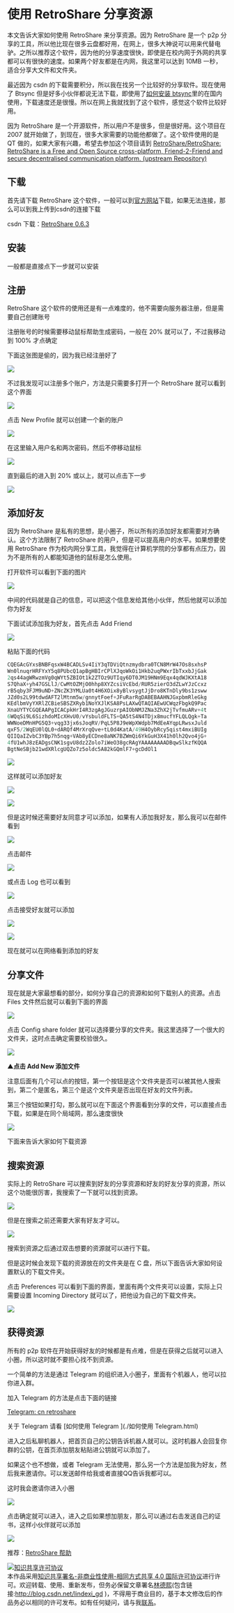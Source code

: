 # 使用 RetroShare 分享资源

本文告诉大家如何使用 RetroShare 来分享资源。因为 RetroShare 是一个 p2p 分享的工具，所以他比现在很多云盘都好用，在网上，很多大神说可以用来代替电驴。之所以推荐这个软件，因为他的分享速度很快，即使是在校内网于外网的共享都可以有很快的速度。如果两个好友都是在内网，我这里可以达到 10MB 一秒，适合分享大文件和文件夹。

<!-- 标签：软件，资源分享，p2p -->
<!--more-->
<div id="toc"></div>

最近因为 csdn 的下载需要积分，所以我在找另一个比较好的分享软件。现在使用了 Btsync 但是好多小伙伴都说无法下载，即使用了[如何安装 btsync](https://lindexi.github.io/lindexi/post/%E5%A6%82%E4%BD%95%E5%AE%89%E8%A3%85-btsync.html )里的在国内使用，下载速度还是很慢。所以在网上我就找到了这个软件，感觉这个软件比较好用。

因为 RetroShare 是一个开源软件，所以用户不是很多，但是很好用。这个项目在 2007 就开始做了，到现在，很多大家需要的功能他都做了。这个软件使用的是 QT 做的，如果大家有兴趣，希望去参加这个项目请到 [RetroShare/RetroShare: RetroShare is a Free and Open Source cross-platform, Friend-2-Friend and secure decentralised communication platform. (upstream Repository)](https://github.com/RetroShare/RetroShare )

## 下载 

首先请下载 RetroShare 这个软件，一般可以到[官方网站](http://retroshare.net/)下载，如果无法连接，那么可以到我上传到csdn的连接下载

csdn 下载：[RetroShare 0.6.3 ](http://download.csdn.net/download/lindexi_gd/10253932 )

## 安装

一般都是直接点下一步就可以安装

## 注册

RetroShare 这个软件的使用还是有一点难度的，他不需要向服务器注册，但是需要自己创建账号

注册账号的时候需要移动鼠标帮助生成密码，一般在 20% 就可以了，不过我移动到 100% 才点确定

下面这张图是偷的，因为我已经注册好了

![](http://7xqpl8.com1.z0.glb.clouddn.com/34fdad35-5dfe-a75b-2b4b-8c5e313038e2%2F201822112240.jpg)

不过我发现可以注册多个账户，方法是只需要多打开一个 RetroShare 就可以看到这个界面

![](http://7xqpl8.com1.z0.glb.clouddn.com/34fdad35-5dfe-a75b-2b4b-8c5e313038e2%2F2018221154320.jpg)

点击 New Profile 就可以创建一个新的账户

![](http://7xqpl8.com1.z0.glb.clouddn.com/34fdad35-5dfe-a75b-2b4b-8c5e313038e2%2F2018221154353.jpg)

在这里输入用户名和两次密码，然后不停移动鼠标

![](http://7xqpl8.com1.z0.glb.clouddn.com/34fdad35-5dfe-a75b-2b4b-8c5e313038e2%2F2018221154436.jpg)

直到最后的进入到 20% 或以上，就可以点击下一步

![](http://7xqpl8.com1.z0.glb.clouddn.com/34fdad35-5dfe-a75b-2b4b-8c5e313038e2%2F2018221154622.jpg)


## 添加好友

因为 RetroShare 是私有的思想，是小圈子，所以所有的添加好友都需要对方确认。这个方法限制了 RetroShare 的用户，但是可以提高用户的水平。如果想要使用 RetroShare 作为校内网分享工具，我觉得在计算机学院的分享都有点压力，因为不是所有的人都能知道他的鼠标是怎么使用。

打开软件可以看到下面的图片

![](http://7xqpl8.com1.z0.glb.clouddn.com/34fdad35-5dfe-a75b-2b4b-8c5e313038e2%2F201822121155.jpg)

中间的代码就是自己的信息，可以把这个信息发给其他小伙伴，然后他就可以添加你为好友

下面试试添加我为好友，首先点击 Add Friend

![](http://7xqpl8.com1.z0.glb.clouddn.com/34fdad35-5dfe-a75b-2b4b-8c5e313038e2%2F2018221124959.jpg)

粘贴下面的代码

```csharp
CQEGAcGYxsBNBFqsxW4BCADLSv4IiY3qTDViQtnzmydbra0TCN8MrW47Os8sxhsP
Wn0lnuqrHRFYxY5q8PUbcQ1apBgHBIrCPlXJqoWkOi1Hkb2uqPWxrIbTxxbJjGak
2qs44agWRwzmVg0qWYt5ZBIOt1k2ZTOz9UTIqy6DT0JM19HNm9Eqx4qdWJKXtA18
S7QhaX+yh47GSLlJ/CwMtOZMjO0hhp8XYZcsiVcEbd/RUR5zierO3dZLwYJzCcxz
rB5qby3FJM9uND+ZNcZK3YMLUa0t4H6XOix8yBlvsygtJjDro8KTnDly9bs1zsww
JZd0s2L99tdwdAFT2lMtnm5w/gnnytFoef+JFuRarRgDABEBAAHNJGxpbmRleGkg
KEdlbmVyYXRlZCBieSBSZXRyb1NoYXJlKSA8PsLAXwQTAQIAEwUCWqzFbgkQ9Pac
XnaUYTYCGQEAAPgICACpkHrI4R3zgAgJGuzrpAIObNMJZNa3ZhX2jTvfmuARv+4t
6WQqSi9L6SizhdoMIcXHvU0/vYsbuldFLTS+QA5tS4N4TDjx8mucfYFLQLQgk+Ta
WWNoeDMnHPG5Q3+vqg33jx6sJoqRV/PqL5P8J9eWpXWdpb7MdEeAYqpLRwsxJuld
qxF5/2WqEU0lQL0+dARQf4MrXrqQve+tL0d4KatA/49H4OybRcy5qist4mxiBUIg
QIIQaIZvbC3YBp7h5nqg+VAb8yECDne8aNK7BZWmQi6YkGuH3X41h0lh2Qvo4jG+
4fU1whJ8zEADgsCNK1sgvU8dz2Zolo7iWeO38gcRAgYAAAAAAAADBqwSlkzfKQQA
BgtNeSBjb21wdXRlcgUQZo7z5oldc5A82kGQmlF7+gcDdOl1
```

![](http://7xqpl8.com1.z0.glb.clouddn.com/34fdad35-5dfe-a75b-2b4b-8c5e313038e2%2F2018221155128.jpg)

这样就可以添加好友

![](http://7xqpl8.com1.z0.glb.clouddn.com/34fdad35-5dfe-a75b-2b4b-8c5e313038e2%2F2018221155154.jpg)

![](http://7xqpl8.com1.z0.glb.clouddn.com/34fdad35-5dfe-a75b-2b4b-8c5e313038e2%2F2018221155225.jpg)

但是这时候还需要好友同意才可以添加，如果有人添加我好友，那么我可以在邮件看到

![](http://7xqpl8.com1.z0.glb.clouddn.com/34fdad35-5dfe-a75b-2b4b-8c5e313038e2%2F2018221155311.jpg)

点击邮件

![](http://7xqpl8.com1.z0.glb.clouddn.com/34fdad35-5dfe-a75b-2b4b-8c5e313038e2%2F2018221155352.jpg)

或点击 Log 也可以看到

![](http://7xqpl8.com1.z0.glb.clouddn.com/34fdad35-5dfe-a75b-2b4b-8c5e313038e2%2F2018221155451.jpg)

点击接受好友就可以添加

![](http://7xqpl8.com1.z0.glb.clouddn.com/34fdad35-5dfe-a75b-2b4b-8c5e313038e2%2F2018221155519.jpg)

![](http://7xqpl8.com1.z0.glb.clouddn.com/34fdad35-5dfe-a75b-2b4b-8c5e313038e2%2F2018221155530.jpg)

现在就可以在网络看到添加的好友

## 分享文件

现在就是大家最想看的部分，如何分享自己的资源和如何下载别人的资源。点击 Files 文件然后就可以看到下面的界面

![](http://7xqpl8.com1.z0.glb.clouddn.com/34fdad35-5dfe-a75b-2b4b-8c5e313038e2%2F2018221163546.jpg)

点击 Config share folder 就可以选择要分享的文件夹。我这里选择了一个很大的文件夹，这时点击确定需要校验很久。

![](http://7xqpl8.com1.z0.glb.clouddn.com/34fdad35-5dfe-a75b-2b4b-8c5e313038e2%2F201822116350.jpg)

▲**点击 Add New 添加文件**

注意后面有几个可以点的按钮，第一个按钮是这个文件夹是否可以被其他人搜索到，第二个是匿名，第三个是这个文件夹是否出现在好友的文件列表。

第三个按钮如果打勾，那么就可以在下面这个界面看到分享的文件，可以直接点击下载，如果是在同个局域网，那么速度很快

![](http://7xqpl8.com1.z0.glb.clouddn.com/34fdad35-5dfe-a75b-2b4b-8c5e313038e2%2F201822116310.jpg)

下面来告诉大家如何下载资源

## 搜索资源

实际上的 RetroShare 可以搜索到好友的分享资源和好友的好友分享的资源，所以这个功能很厉害，我搜索了一下就可以找到资源。

![](http://7xqpl8.com1.z0.glb.clouddn.com/34fdad35-5dfe-a75b-2b4b-8c5e313038e2%2F2018221151058.jpg)

但是在搜索之前还需要大家有好友才可以。

![](http://7xqpl8.com1.z0.glb.clouddn.com/34fdad35-5dfe-a75b-2b4b-8c5e313038e2%2F2018221161456.jpg)

搜索到资源之后通过双击想要的资源就可以进行下载。

但是这时候会发现下载的资源放在的文件夹是在 C 盘，所以下面告诉大家如何设置默认的下载文件夹。

点击 Preferences 可以看到下面的界面，里面有两个文件夹可以设置，实际上只需要设置 Incoming Directory 就可以了，把他设为自己的下载文件夹。

![](http://7xqpl8.com1.z0.glb.clouddn.com/34fdad35-5dfe-a75b-2b4b-8c5e313038e2%2F2018221151439.jpg)

## 获得资源

所有的 p2p 软件在开始获得好友的时候都是有点难，但是在获得之后就可以进入小圈，所以这时就不要担心找不到资源。

一个简单的方法是通过 Telegram 的组织进入小圈子，里面有个机器人，他可以拉你进入群。

加入 Telegram 的方法是点击下面的链接

[Telegram: cn retroshare](https://t.me/cnretroshare )

关于 Telegram 请看 [如何使用 Telegram ](./如何使用 Telegram.html)

进入之后私聊机器人，把首页自己的公钥告诉机器人就可以。这时机器人会回复你群的公钥，在首页添加朋友粘贴进公钥就可以添加了。

如果这个也不想做，或者 Telegram 无法使用，那么另一个方法是加我为好友，然后我来邀请你。可以发送邮件给我或者直接QQ告诉我都可以。

这时我会邀请你进入小圈

![](http://7xqpl8.com1.z0.glb.clouddn.com/34fdad35-5dfe-a75b-2b4b-8c5e313038e2%2F2018221162834.jpg)

点击确定就可以进入，进入之后如果想加朋友，那么可以通过右击发送自己的证书，这样小伙伴就可以添加

![](http://7xqpl8.com1.z0.glb.clouddn.com/34fdad35-5dfe-a75b-2b4b-8c5e313038e2%2F2018221162952.jpg)

推荐：[RetroShare 帮助](https://gongzisun.github.io/ )

<a rel="license" href="http://creativecommons.org/licenses/by-nc-sa/4.0/"><img alt="知识共享许可协议" style="border-width:0" src="https://licensebuttons.net/l/by-nc-sa/4.0/88x31.png" /></a><br />本作品采用<a rel="license" href="http://creativecommons.org/licenses/by-nc-sa/4.0/">知识共享署名-非商业性使用-相同方式共享 4.0 国际许可协议</a>进行许可。欢迎转载、使用、重新发布，但务必保留文章署名[林德熙](http://blog.csdn.net/lindexi_gd)(包含链接:http://blog.csdn.net/lindexi_gd )，不得用于商业目的，基于本文修改后的作品务必以相同的许可发布。如有任何疑问，请与我[联系](mailto:lindexi_gd@163.com)。  